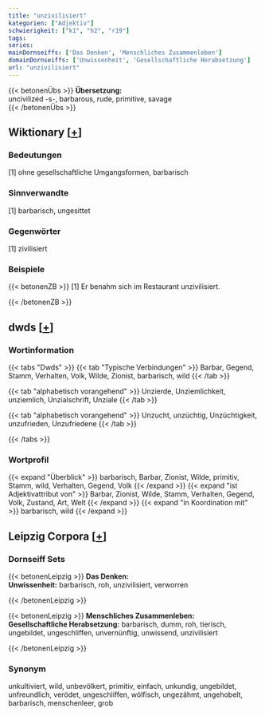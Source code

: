 ```yaml
---
title: "unzivilisiert"
kategorien: ["Adjektiv"]
schwierigkeit: ["k1", "h2", "r19"]
tags:
series:
mainDornseiffs: ['Das Denken', 'Menschliches Zusammenleben']
domainDornseiffs: ['Unwissenheit', 'Gesellschaftliche Herabsetzung']
url: "unzivilisiert"
---
```


{{< betonenÜbs >}}
**Übersetzung:**  
uncivilized -s-, barbarous, rude, primitive, savage  
{{< /betonenÜbs >}}

## Wiktionary [[+](https://de.wiktionary.org/wiki/unzivilisiert)]

### Bedeutungen
[1] ohne gesellschaftliche Umgangsformen, barbarisch  

### Sinnverwandte
[1] barbarisch, ungesittet  

### Gegenwörter
[1] zivilisiert  

### Beispiele
{{< betonenZB >}}
[1] Er benahm sich im Restaurant unzivilisiert.  

{{< /betonenZB >}}


## dwds [[+](https://www.dwds.de/wb/unzivilisiert)]

### Wortinformation
{{< tabs "Dwds" >}}
{{< tab "Typische Verbindungen" >}}
Barbar, Gegend, Stamm, Verhalten, Volk, Wilde, Zionist, barbarisch, wild
{{< /tab >}}

{{< tab "alphabetisch vorangehend" >}}
Unzierde, Unziemlichkeit, unziemlich, Unzialschrift, Unziale
{{< /tab >}}

{{< tab "alphabetisch vorangehend" >}}
Unzucht, unzüchtig, Unzüchtigkeit, unzufrieden, Unzufriedene
{{< /tab >}}

{{< /tabs >}}

### Wortprofil
{{< expand "Überblick" >}} barbarisch, Barbar, Zionist, Wilde, primitiv, Stamm, wild, Verhalten, Gegend, Volk {{< /expand >}}
{{< expand "ist Adjektivattribut von" >}} Barbar, Zionist, Wilde, Stamm, Verhalten, Gegend, Volk, Zustand, Art, Welt {{< /expand >}}
{{< expand "in Koordination mit" >}} barbarisch, wild {{< /expand >}}

## Leipzig Corpora [[+](https://corpora.uni-leipzig.de/en/res?word=unzivilisiert&corpusId=deu_newscrawl-public_2018)]

### Dornseiff Sets
{{< betonenLeipzig >}}
**Das Denken:**  
**Unwissenheit:** barbarisch, roh, unzivilisiert, verworren  

{{< /betonenLeipzig >}}


{{< betonenLeipzig >}}
**Menschliches Zusammenleben:**  
**Gesellschaftliche Herabsetzung:** barbarisch, dumm, roh, tierisch, ungebildet, ungeschliffen, unvernünftig, unwissend, unzivilisiert  

{{< /betonenLeipzig >}}

### Synonym
unkultiviert, wild, unbevölkert, primitiv, einfach, unkundig, ungebildet, unfreundlich, verödet, ungeschliffen, wölfisch, ungezähmt, ungehobelt, barbarisch, menschenleer, grob

